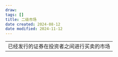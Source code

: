 ```yaml
---
draw:
tags: []
title: 二级市场
date created: 2024-08-12
date modified: 2024-11-12
---
```


|                      |
| -------------------- |
| 已经发行的证券在投资者之间进行买卖的市场 |
